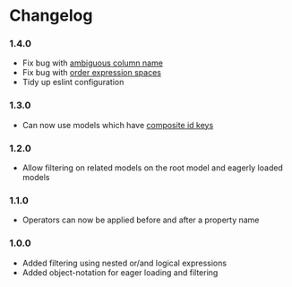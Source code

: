 # Changelog

### 1.4.0

* Fix bug with [ambiguous column name](https://github.com/tandg-digital/objection-filter/pull/12)
* Fix bug with [order expression spaces](https://github.com/tandg-digital/objection-filter/pull/11)
* Tidy up eslint configuration

### 1.3.0

* Can now use models which have [composite id keys](https://github.com/tandg-digital/objection-filter/pull/10)

### 1.2.0

* Allow filtering on related models on the root model and eagerly loaded models

### 1.1.0

* Operators can now be applied before and after a property name

### 1.0.0

* Added filtering using nested or/and logical expressions
* Added object-notation for eager loading and filtering